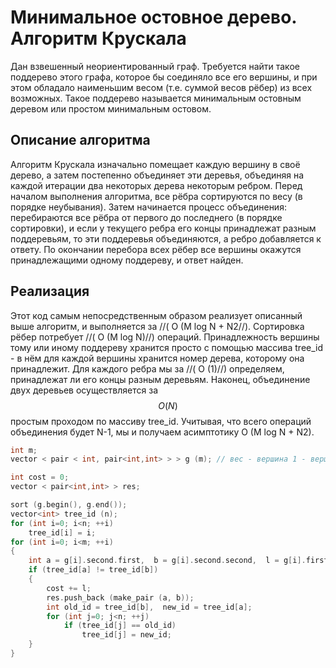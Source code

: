 # Минимальное остовное дерево. Алгоритм Крускала
Дан взвешенный неориентированный граф. Требуется найти такое поддерево этого графа, которое бы соединяло все его вершины, и при этом обладало наименьшим весом (т.е. суммой весов рёбер) из всех возможных. Такое поддерево называется минимальным остовным деревом или простом минимальным остовом.
## Описание алгоритма
Алгоритм Крускала изначально помещает каждую вершину в своё дерево, а затем постепенно объединяет эти деревья, объединяя на каждой итерации два некоторых дерева некоторым ребром. Перед началом выполнения алгоритма, все рёбра сортируются по весу (в порядке неубывания). Затем начинается процесс объединения: перебираются все рёбра от первого до последнего (в порядке сортировки), и если у текущего ребра его концы принадлежат разным поддеревьям, то эти поддеревья объединяются, а ребро добавляется к ответу. По окончании перебора всех рёбер все вершины окажутся принадлежащими одному поддереву, и ответ найден.
## Реализация
Этот код самым непосредственным образом реализует описанный выше алгоритм, и выполняется за //( O (M log N + N2//). Сортировка рёбер потребует //( O (M log N)//) операций. Принадлежность вершины тому или иному поддереву хранится просто с помощью массива tree_id - в нём для каждой вершины хранится номер дерева, которому она принадлежит. Для каждого ребра мы за //( O (1)//) определяем, принадлежат ли его концы разным деревьям. Наконец, объединение двух деревьев осуществляется за$$ O (N)$$ простым проходом по массиву tree_id. Учитывая, что всего операций объединения будет N-1, мы и получаем асимптотику O (M log N + N2).
```c++
int m;
vector < pair < int, pair<int,int> > > g (m); // вес - вершина 1 - вершина 2

int cost = 0;
vector < pair<int,int> > res;

sort (g.begin(), g.end());
vector<int> tree_id (n);
for (int i=0; i<n; ++i)
	tree_id[i] = i;
for (int i=0; i<m; ++i)
{
	int a = g[i].second.first,  b = g[i].second.second,  l = g[i].first;
	if (tree_id[a] != tree_id[b])
	{
		cost += l;
		res.push_back (make_pair (a, b));
		int old_id = tree_id[b],  new_id = tree_id[a];
		for (int j=0; j<n; ++j)
			if (tree_id[j] == old_id)
				tree_id[j] = new_id;
	}
}
```

